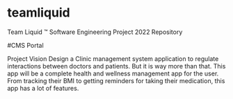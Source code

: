 # teamliquid
Team Liquid ™ Software Engineering Project 2022 Repository

#CMS Portal

Project Vision 
Design a Clinic management system application to regulate interactions between doctors and patients. But it is way more than that. This app will be a complete health and wellness management app for the user. From tracking their BMI to getting reminders for taking their medication, this app has a lot of features. 
